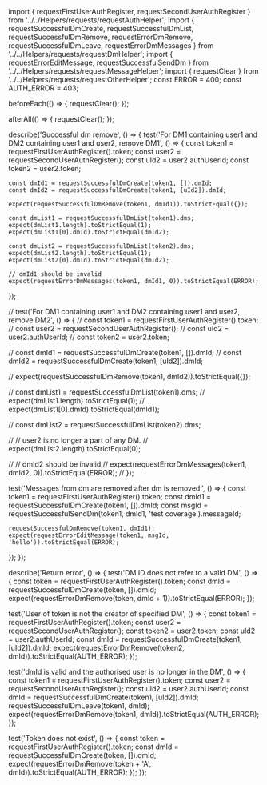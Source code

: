 import { requestFirstUserAuthRegister, requestSecondUserAuthRegister } from '../../Helpers/requests/requestAuthHelper';
import { requestSuccessfulDmCreate, requestSuccessfulDmList, requestSuccessfulDmRemove, requestErrorDmRemove, requestSuccessfulDmLeave, requestErrorDmMessages } from '../../Helpers/requests/requestDmHelper';
import { requestErrorEditMessage, requestSuccessfulSendDm } from '../../Helpers/requests/requestMessageHelper';
import { requestClear } from '../../Helpers/requests/requestOtherHelper';
const ERROR = 400;
const AUTH_ERROR = 403;

beforeEach(() => {
  requestClear();
});

afterAll(() => {
  requestClear();
});

describe('Successful dm remove', () => {
  test('For DM1 containing user1 and DM2 containing user1 and user2, remove DM1', () => {
    const token1 = requestFirstUserAuthRegister().token;
    const user2 = requestSecondUserAuthRegister();
    const uId2 = user2.authUserId;
    const token2 = user2.token;

    const dmId1 = requestSuccessfulDmCreate(token1, []).dmId;
    const dmId2 = requestSuccessfulDmCreate(token1, [uId2]).dmId;

    expect(requestSuccessfulDmRemove(token1, dmId1)).toStrictEqual({});

    const dmList1 = requestSuccessfulDmList(token1).dms;
    expect(dmList1.length).toStrictEqual(1);
    expect(dmList1[0].dmId).toStrictEqual(dmId2);

    const dmList2 = requestSuccessfulDmList(token2).dms;
    expect(dmList2.length).toStrictEqual(1);
    expect(dmList2[0].dmId).toStrictEqual(dmId2);

    // dmId1 should be invalid
    expect(requestErrorDmMessages(token1, dmId1, 0)).toStrictEqual(ERROR);
  });

  // test('For DM1 containing user1 and DM2 containing user1 and user2, remove DM2', () => {
  //   const token1 = requestFirstUserAuthRegister().token;
  //   const user2 = requestSecondUserAuthRegister();
  //   const uId2 = user2.authUserId;
  //   const token2 = user2.token;

  //   const dmId1 = requestSuccessfulDmCreate(token1, []).dmId;
  //   const dmId2 = requestSuccessfulDmCreate(token1, [uId2]).dmId;

  //   expect(requestSuccessfulDmRemove(token1, dmId2)).toStrictEqual({});

  //   const dmList1 = requestSuccessfulDmList(token1).dms;
  //   expect(dmList1.length).toStrictEqual(1);
  //   expect(dmList1[0].dmId).toStrictEqual(dmId1);

  //   const dmList2 = requestSuccessfulDmList(token2).dms;

  //   // user2 is no longer a part of any DM.
  //   expect(dmList2.length).toStrictEqual(0);

  //   // dmId2 should be invalid
  //   expect(requestErrorDmMessages(token1, dmId2, 0)).toStrictEqual(ERROR);
  // });

  test('Messages from dm are removed after dm is removed.', () => {
    const token1 = requestFirstUserAuthRegister().token;
    const dmId1 = requestSuccessfulDmCreate(token1, []).dmId;
    const msgId = requestSuccessfulSendDm(token1, dmId1, 'test coverage').messageId;

    requestSuccessfulDmRemove(token1, dmId1);
    expect(requestErrorEditMessage(token1, msgId, 'hello')).toStrictEqual(ERROR);
  });
});

describe('Return error', () => {
  test('DM ID does not refer to a valid DM', () => {
    const token = requestFirstUserAuthRegister().token;
    const dmId = requestSuccessfulDmCreate(token, []).dmId;
    expect(requestErrorDmRemove(token, dmId + 1)).toStrictEqual(ERROR);
  });

  test('User of token is not the creator of specified DM', () => {
    const token1 = requestFirstUserAuthRegister().token;
    const user2 = requestSecondUserAuthRegister();
    const token2 = user2.token;
    const uId2 = user2.authUserId;
    const dmId = requestSuccessfulDmCreate(token1, [uId2]).dmId;
    expect(requestErrorDmRemove(token2, dmId)).toStrictEqual(AUTH_ERROR);
  });

  test('dmId is valid and the authorised user is no longer in the DM', () => {
    const token1 = requestFirstUserAuthRegister().token;
    const user2 = requestSecondUserAuthRegister();
    const uId2 = user2.authUserId;
    const dmId = requestSuccessfulDmCreate(token1, [uId2]).dmId;
    requestSuccessfulDmLeave(token1, dmId);
    expect(requestErrorDmRemove(token1, dmId)).toStrictEqual(AUTH_ERROR);
  });

  test('Token does not exist', () => {
    const token = requestFirstUserAuthRegister().token;
    const dmId = requestSuccessfulDmCreate(token, []).dmId;
    expect(requestErrorDmRemove(token + 'A', dmId)).toStrictEqual(AUTH_ERROR);
  });
});
